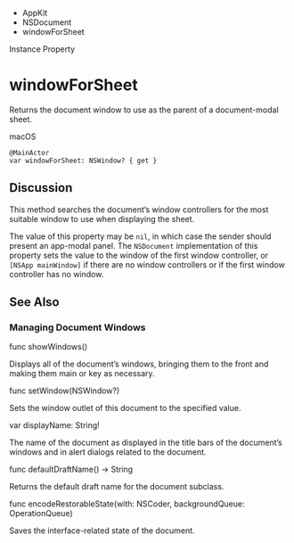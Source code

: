 

- AppKit
- NSDocument
-  windowForSheet 

Instance Property

# windowForSheet

Returns the document window to use as the parent of a document-modal sheet.

macOS

``` source
@MainActor
var windowForSheet: NSWindow? { get }
```

## Discussion

This method searches the document’s window controllers for the most suitable window to use when displaying the sheet.

The value of this property may be `nil`, in which case the sender should present an app-modal panel. The `NSDocument` implementation of this property sets the value to the window of the first window controller, or `[NSApp mainWindow]` if there are no window controllers or if the first window controller has no window.

## See Also

### Managing Document Windows

func showWindows()

Displays all of the document’s windows, bringing them to the front and making them main or key as necessary.

func setWindow(NSWindow?)

Sets the window outlet of this document to the specified value.

var displayName: String!

The name of the document as displayed in the title bars of the document’s windows and in alert dialogs related to the document.

func defaultDraftName() -> String

Returns the default draft name for the document subclass.

func encodeRestorableState(with: NSCoder, backgroundQueue: OperationQueue)

Saves the interface-related state of the document.

